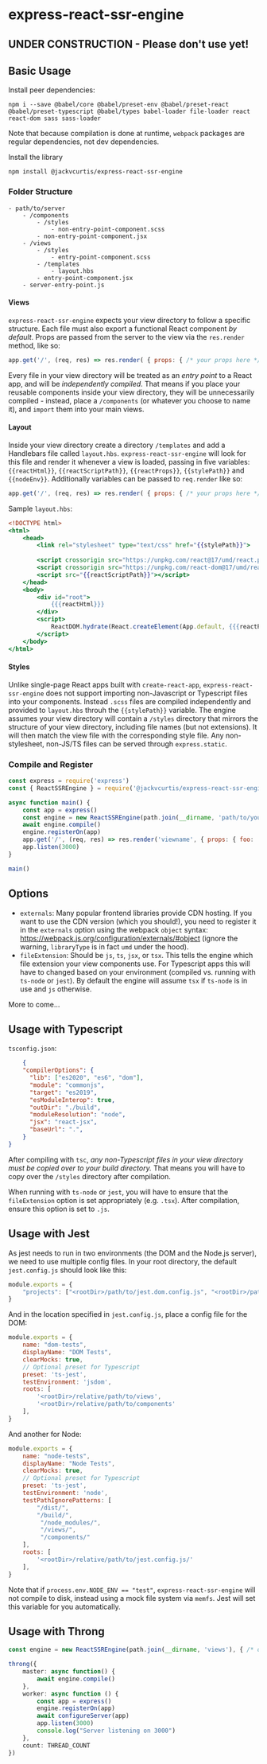 # express-react-ssr-engine

## UNDER CONSTRUCTION - Please don't use yet!

## Basic Usage
Install peer dependencies:
```
npm i --save @babel/core @babel/preset-env @babel/preset-react @babel/preset-typescript @babel/types babel-loader file-loader react react-dom sass sass-loader
``` 
Note that because compilation is done at runtime, `webpack` packages are regular dependencies, not dev dependencies.

Install the library
```
npm install @jackvcurtis/express-react-ssr-engine
```

### Folder Structure

```
- path/to/server
    - /components   
        - /styles
            - non-entry-point-component.scss
        - non-entry-point-component.jsx
    - /views
        - /styles
            - entry-point-component.scss
        - /templates
            - layout.hbs
        - entry-point-component.jsx
    - server-entry-point.js
```

#### Views
`express-react-ssr-engine` expects your view directory to follow a specific structure.
Each file must also export a functional React component _by default_. Props are passed from the server to the view via the `res.render` method, like so:

```javascript
app.get('/', (req, res) => res.render( { props: { /* your props here */} } ))
```
 Every file in your view directory will be treated as an _entry point_ to a React app, and will be _independently compiled_. That means if you place your reusable components inside your view directory, they will be unnecessarily compiled - instead, place a `/components` (or whatever you choose to name it), and `import` them into your main views.

#### Layout

Inside your view directory create a directory `/templates` and add a Handlebars file called `layout.hbs`. `express-react-ssr-engine` will look for this file and render it whenever a view is loaded, passing in five variables: `{{reactHtml}}`, `{{reactScriptPath}}`, `{{reactProps}}`, `{{stylePath}}` and `{{nodeEnv}}`. Additionally variables can be passed to `req.render` like so:

```javascript
app.get('/', (req, res) => res.render( { props: { /* your props here */} }, template: { /* your template variables here */} ))
```

Sample `layout.hbs`:

```handlebars
<!DOCTYPE html>
<html>
    <head>
        <link rel="stylesheet" type="text/css" href="{{stylePath}}">
        
        <script crossorigin src="https://unpkg.com/react@17/umd/react.production.min.js"></script>
        <script crossorigin src="https://unpkg.com/react-dom@17/umd/react-dom.production.min.js"></script>
        <script src="{{reactScriptPath}}"></script>
    </head>
    <body>
        <div id="root">
            {{{reactHtml}}}
        </div>
        <script>
            ReactDOM.hydrate(React.createElement(App.default, {{{reactProps}}}), document.getElementById("root"))
        </script>
    </body>
</html>
```

#### Styles

Unlike single-page React apps built with `create-react-app`, `express-react-ssr-engine` does not support importing non-Javascript or Typescript files into your components. Instead `.scss` files are compiled independently and provided to `layout.hbs` throuh the `{{stylePath}}` variable. The engine assumes your view directory will contain a `/styles` directory that mirrors the structure of your view directory, including file names (but not extensions). It will then match the view file with the corresponding style file. Any non-stylesheet, non-JS/TS files can be served through `express.static`.

### Compile and Register

```javascript
const express = require('express')
const { ReactSSREngine } = require('@jackvcurtis/express-react-ssr-engine')

async function main() {
    const app = express()
    const engine = new ReactSSREngine(path.join(__dirname, 'path/to/your/views', { /* optional options object */ }))
    await engine.compile()
    engine.registerOn(app)
    app.get('/', (req, res) => res.render('viewname', { props: { foo: 'bar' }}))
    app.listen(3000)
}

main()
```

## Options
- `externals`:  Many popular frontend libraries provide CDN hosting. If you want to use the CDN version (which you should!), you need to register it in the `externals` option using the webpack `object` syntax: https://webpack.js.org/configuration/externals/#object (ignore the warning, `libraryType` is in fact `umd` under the hood). 
- `fileExtension`: Should be `js`, `ts`, `jsx`, or `tsx`. This tells the engine which file extension your view components use. For Typescript apps this will have to changed based on your environment (compiled vs. running with `ts-node` or `jest`). By default the engine will assume `tsx` if `ts-node` is in use and `js` otherwise.

More to come...

## Usage with Typescript
`tsconfig.json`:

```json
    {
    "compilerOptions": {
      "lib": ["es2020", "es6", "dom"],
      "module": "commonjs",
      "target": "es2019",
      "esModuleInterop": true,
      "outDir": "./build",
      "moduleResolution": "node",
      "jsx": "react-jsx",
      "baseUrl": ".",
    }
}
```
After compiling with `tsc`, _any non-Typescript files in your view directory must be copied over to your build directory._ That means you will have to copy over the `/styles` directory after compilation.

When running with `ts-node` or `jest`, you will have to ensure that the `fileExtension` option is set appropriately (e.g. `.tsx`). After compilation, ensure this option is set to `.js`.

## Usage with Jest

As jest needs to run in two environments (the DOM and the Node.js server), we need to use multiple config files. In your root directory, the default `jest.config.js` should look like this:

```javascript
module.exports = {
    "projects": ["<rootDir>/path/to/jest.dom.config.js", "<rootDir>/path/to/jest.node.config.js"],
}
```

And in the location specified in `jest.config.js`, place a config file for the DOM:

```javascript
module.exports = {
    name: "dom-tests",
    displayName: "DOM Tests",
    clearMocks: true,
    // Optional preset for Typescript
    preset: 'ts-jest',
    testEnvironment: 'jsdom',
    roots: [
        '<rootDir>/relative/path/to/views',
        '<rootDir>/relative/path/to/components'
    ],
}
```


And another for Node:

```javascript
module.exports = {
    name: "node-tests",
    displayName: "Node Tests",
    clearMocks: true,
    // Optional preset for Typescript
    preset: 'ts-jest',
    testEnvironment: 'node',
    testPathIgnorePatterns: [
        "/dist/",
        "/build/",
         "/node_modules/", 
         "/views/",
         "/components/"
    ],
    roots: [
        '<rootDir>/relative/path/to/jest.config.js/'
    ],
}
```

Note that if `process.env.NODE_ENV == "test"`, `express-react-ssr-engine` will not compile to disk, instead using a mock file system via `memfs`. Jest will set this variable for you automatically.

## Usage with Throng

```typescript
const engine = new ReactSSREngine(path.join(__dirname, 'views'), { /* optional options object */ })

throng({
    master: async function() {
        await engine.compile()
    },
    worker: async function () {
        const app = express()
        engine.registerOn(app)
        await configureServer(app)
        app.listen(3000)
        console.log("Server listening on 3000")
    },
    count: THREAD_COUNT
})
```

